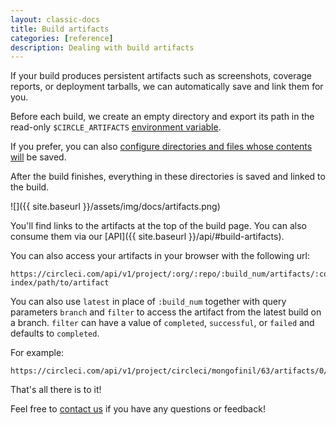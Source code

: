 ```yaml
---
layout: classic-docs
title: Build artifacts
categories: [reference]
description: Dealing with build artifacts
---
```


If your build produces persistent artifacts such as screenshots, coverage reports, or
deployment tarballs, we can automatically save and link them for you.

Before each build, we create an empty directory and export its path in the
read-only `$CIRCLE_ARTIFACTS`
[environment variable]({{site.baseurl}}/environment-variables/).

If you prefer, you can also
[configure directories and files whose contents will]({{site.baseurl}}/configuration/#artifacts)
be saved.

After the build finishes, everything in these directories is saved and linked to the build.

![]({{ site.baseurl }}/assets/img/docs/artifacts.png)

You'll find links to the artifacts at the top of the build page. You can also consume them via our [API]({{ site.baseurl }}/api/#build-artifacts).

You can also access your artifacts in your browser with the following url:

```
https://circleci.com/api/v1/project/:org/:repo/:build_num/artifacts/:container-index/path/to/artifact
```

You can also use `latest` in place of `:build_num` together with query parameters `branch` and `filter` to access the artifact from the latest build on a branch. `filter` can have a value of `completed`, `successful`, or `failed` and defaults to `completed`.

For example:

```
https://circleci.com/api/v1/project/circleci/mongofinil/63/artifacts/0/$CIRCLE_ARTIFACTS/hello.txt
```

That's all there is to it!

Feel free to [contact us](mailto:sayhi@circleci.com)
if you have any questions or feedback!
